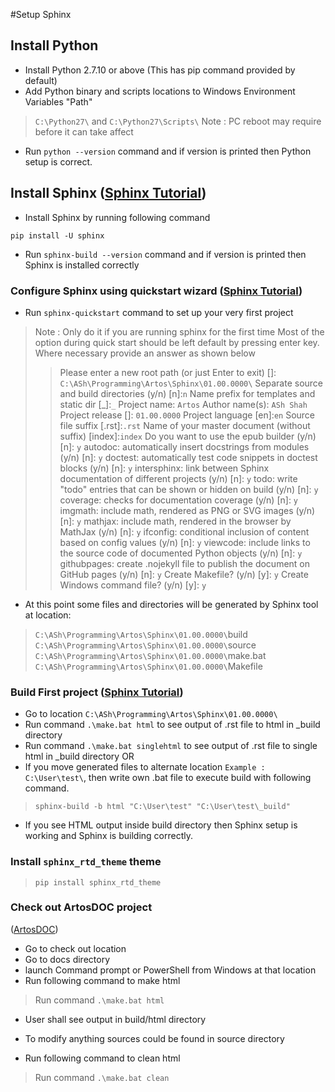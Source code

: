 #Setup Sphinx

## Install Python
* Install Python 2.7.10 or above (This has pip command provided by default)
* Add Python binary and scripts locations to Windows Environment Variables "Path"
> `C:\Python27\` and `C:\Python27\Scripts\`
> Note : PC reboot may require before it can take affect
* Run `python --version` command and if version is printed then Python setup is correct.

## Install Sphinx ([Sphinx Tutorial](http://www.sphinx-doc.org/en/1.7/tutorial.html))
* Install Sphinx by running following command
```
pip install -U sphinx
```
* Run `sphinx-build --version` command and if version is printed then Sphinx is installed correctly

### Configure Sphinx using quickstart wizard ([Sphinx Tutorial](http://www.sphinx-doc.org/en/1.7/tutorial.html))
* Run `sphinx-quickstart` command to set up your very first project
> Note : Only do it if you are running sphinx for the first time
> Most of the option during quick start should be left default by pressing enter key.
> Where necessary provide an answer as shown below
> > Please enter a new root path (or just Enter to exit) []: `C:\ASh\Programming\Artos\Sphinx\01.00.0000\`
> > Separate source and build directories (y/n) [n]:`n`
> > Name prefix for templates and static dir [\_]:`_`
> > Project name: `Artos`
> > Author name(s): `ASh Shah`
> > Project release []: `01.00.0000`
> > Project language [en]:`en`
> > Source file suffix [.rst]:`.rst`
> > Name of your master document (without suffix) [index]:`index`
> > Do you want to use the epub builder (y/n) [n]: `y`
> > autodoc: automatically insert docstrings from modules (y/n) [n]: `y`
> > doctest: automatically test code snippets in doctest blocks (y/n) [n]: `y`
> > intersphinx: link between Sphinx documentation of different projects (y/n) [n]: `y`
> > todo: write "todo" entries that can be shown or hidden on build (y/n) [n]: `y`
> > coverage: checks for documentation coverage (y/n) [n]: `y`
> > imgmath: include math, rendered as PNG or SVG images (y/n) [n]: `y`
> > mathjax: include math, rendered in the browser by MathJax (y/n) [n]: `y`
> > ifconfig: conditional inclusion of content based on config values (y/n) [n]: `y`
> > viewcode: include links to the source code of documented Python objects (y/n) [n]: `y`
> > githubpages: create .nojekyll file to publish the document on GitHub pages (y/n) [n]: `y`
> > Create Makefile? (y/n) [y]: `y`
> > Create Windows command file? (y/n) [y]: `y`

* At this point some files and directories will be generated by Sphinx tool at location:
> `C:\ASh\Programming\Artos\Sphinx\01.00.0000\`build
> `C:\ASh\Programming\Artos\Sphinx\01.00.0000\`source
> `C:\ASh\Programming\Artos\Sphinx\01.00.0000\`make.bat
> `C:\ASh\Programming\Artos\Sphinx\01.00.0000\`Makefile

### Build First project ([Sphinx Tutorial](http://www.sphinx-doc.org/en/1.7/tutorial.html))
* Go to location `C:\ASh\Programming\Artos\Sphinx\01.00.0000\`
* Run command `.\make.bat html` to see output of .rst file to html in _build directory
* Run command `.\make.bat singlehtml` to see output of .rst file to single html in _build directory
OR
* If you move generated files to alternate location `Example : C:\User\test\`, then write own .bat file to execute build with following command.
> `sphinx-build -b html "C:\User\test" "C:\User\test\_build"`
* If you see HTML output inside build directory then Sphinx setup is working and Sphinx is building correctly.

### Install `sphinx_rtd_theme` theme

> `pip install sphinx_rtd_theme`

### Check out ArtosDOC project
([ArtosDOC](https://github.com/Arpit-Shah/ArtosDoc))

* Go to check out location
* Go to docs directory
* launch Command prompt or PowerShell from Windows at that location
* Run following command to make html

> Run command `.\make.bat html`

* User shall see output in build/html directory
* To modify anything sources could be found in source directory

* Run following command to clean html

> Run command `.\make.bat clean`


